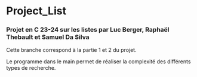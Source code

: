 # Project_List
### Projet en C 23-24 sur les listes par Luc Berger, Raphaël Thebault et Samuel Da Silva

Cette branche correspond à la partie 1 et 2 du projet.

Le programme dans le main permet de réaliser la complexité des différents types de recherche.
